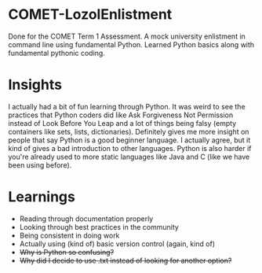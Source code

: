 # COMET-LozolEnlistment

Done for the COMET Term 1 Assessment. A mock university enlistment in command line using fundamental Python.
Learned Python basics along with fundamental pythonic coding.

# Insights

I actually had a bit of fun learning through Python. It was weird to see the practices that Python coders did like Ask Forgiveness Not Permission instead of Look Before You Leap and a lot of things being falsy (empty containers like sets, lists, dictionaries). Definitely gives me more insight on people that say Python is a good beginner language. I actually agree, but it kind of gives a bad introduction to other languages. Python is also harder if you're already used to more static languages like Java and C (like we have been using before).

# Learnings

+ Reading through documentation properly
+ Looking through best practices in the community
+ Being consistent in doing work
+ Actually using (kind of) basic version control (again, kind of)
+ ~~Why is Python so confusing?~~
+ ~~Why did I decide to use .txt instead of looking for another option?~~
